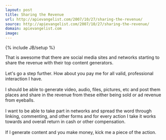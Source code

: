 ```yaml
---
layout: post
title: Sharing the Revenue
url: http://apievangelist.com/2007/10/27/sharing-the-revenue/
source: http://apievangelist.com/2007/10/27/sharing-the-revenue/
domain: apievangelist.com
image: 
---
```

{% include JB/setup %}<p>That is awesome that there are social media sites and networks starting to share the revenue with their top content generators.<br /><br />Let's go a step further.  How about you pay me for all valid, professional interaction I have.<br /><br />I should be able to generate video, audio, files, pictures, etc and post them places and share in the revenue from these either being sold or ad revenue from eyeballs.<br /><br />I want to be able to take part in networks and spread the word through linking, commenting, and other forms and for every action I take it works towards and overall return in cash or other compensation.<br /><br />If I generate content and you make money, kick me a piece of the action.</p>
